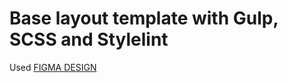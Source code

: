 # Base layout template with Gulp, SCSS and Stylelint
Used [FIGMA DESIGN](https://www.figma.com/file/Ujp7bCFuvuJlkn8TSbQPSZ/%E2%84%9611-(kickstarter)?node-id=0%3A1)
<!-- [DEMO LINK](https://maximbalyk.github.io/Kickstarter-) -->
